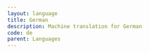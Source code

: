 ```yaml
---
layout: language
title: German
description: Machine translation for German
code: de
parent: Languages
---
```

